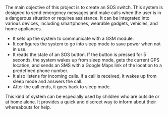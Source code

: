 The main objective of this project is to create an SOS switch. This system is designed to send emergency messages and make calls when the user is in a dangerous situation or requires assistance. It can be integrated into various devices, including smartphones, wearable gadgets, vehicles, and home appliances.

- It sets up the system to communicate with a GSM module.
- It configures the system to go into sleep mode to save power when not in use.
- It reads the state of an SOS button. If the button is pressed for 5 seconds, the system wakes up from sleep mode, gets the current GPS location, and sends an SMS with a Google Maps link of the location to a predefined phone number.
- It also listens for incoming calls. If a call is received, it wakes up from sleep mode and answers the call.
- After the call ends, it goes back to sleep mode.

This kind of system can be especially used by children who are outside or at home alone. It provides a quick and discreet way to inform about their whereabouts for help.
